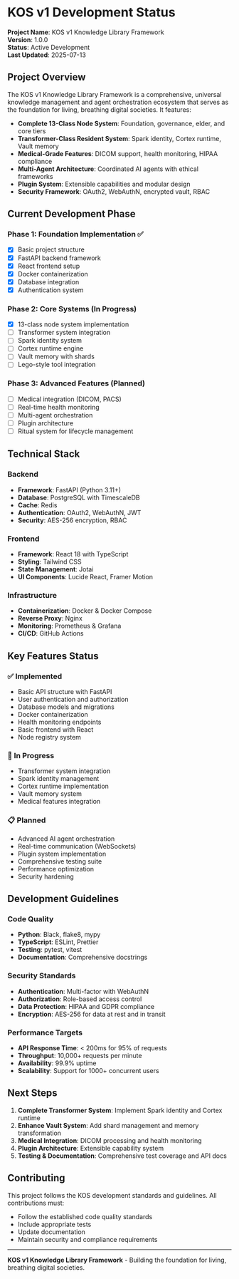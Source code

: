 # KOS v1 Development Status

**Project Name**: KOS v1 Knowledge Library Framework  
**Version**: 1.0.0  
**Status**: Active Development  
**Last Updated**: 2025-07-13  

## Project Overview

The KOS v1 Knowledge Library Framework is a comprehensive, universal knowledge management and agent orchestration ecosystem that serves as the foundation for living, breathing digital societies. It features:

- **Complete 13-Class Node System**: Foundation, governance, elder, and core tiers
- **Transformer-Class Resident System**: Spark identity, Cortex runtime, Vault memory
- **Medical-Grade Features**: DICOM support, health monitoring, HIPAA compliance
- **Multi-Agent Architecture**: Coordinated AI agents with ethical frameworks
- **Plugin System**: Extensible capabilities and modular design
- **Security Framework**: OAuth2, WebAuthN, encrypted vault, RBAC

## Current Development Phase

### Phase 1: Foundation Implementation ✅
- [x] Basic project structure
- [x] FastAPI backend framework
- [x] React frontend setup
- [x] Docker containerization
- [x] Database integration
- [x] Authentication system

### Phase 2: Core Systems (In Progress)
- [x] 13-class node system implementation
- [ ] Transformer system integration
- [ ] Spark identity system
- [ ] Cortex runtime engine
- [ ] Vault memory with shards
- [ ] Lego-style tool integration

### Phase 3: Advanced Features (Planned)
- [ ] Medical integration (DICOM, PACS)
- [ ] Real-time health monitoring
- [ ] Multi-agent orchestration
- [ ] Plugin architecture
- [ ] Ritual system for lifecycle management

## Technical Stack

### Backend
- **Framework**: FastAPI (Python 3.11+)
- **Database**: PostgreSQL with TimescaleDB
- **Cache**: Redis
- **Authentication**: OAuth2, WebAuthN, JWT
- **Security**: AES-256 encryption, RBAC

### Frontend
- **Framework**: React 18 with TypeScript
- **Styling**: Tailwind CSS
- **State Management**: Jotai
- **UI Components**: Lucide React, Framer Motion

### Infrastructure
- **Containerization**: Docker & Docker Compose
- **Reverse Proxy**: Nginx
- **Monitoring**: Prometheus & Grafana
- **CI/CD**: GitHub Actions

## Key Features Status

### ✅ Implemented
- Basic API structure with FastAPI
- User authentication and authorization
- Database models and migrations
- Docker containerization
- Health monitoring endpoints
- Basic frontend with React
- Node registry system

### 🔄 In Progress
- Transformer system integration
- Spark identity management
- Cortex runtime implementation
- Vault memory system
- Medical features integration

### 📋 Planned
- Advanced AI agent orchestration
- Real-time communication (WebSockets)
- Plugin system implementation
- Comprehensive testing suite
- Performance optimization
- Security hardening

## Development Guidelines

### Code Quality
- **Python**: Black, flake8, mypy
- **TypeScript**: ESLint, Prettier
- **Testing**: pytest, vitest
- **Documentation**: Comprehensive docstrings

### Security Standards
- **Authentication**: Multi-factor with WebAuthN
- **Authorization**: Role-based access control
- **Data Protection**: HIPAA and GDPR compliance
- **Encryption**: AES-256 for data at rest and in transit

### Performance Targets
- **API Response Time**: < 200ms for 95% of requests
- **Throughput**: 10,000+ requests per minute
- **Availability**: 99.9% uptime
- **Scalability**: Support for 1000+ concurrent users

## Next Steps

1. **Complete Transformer System**: Implement Spark identity and Cortex runtime
2. **Enhance Vault System**: Add shard management and memory transformation
3. **Medical Integration**: DICOM processing and health monitoring
4. **Plugin Architecture**: Extensible capability system
5. **Testing & Documentation**: Comprehensive test coverage and API docs

## Contributing

This project follows the KOS development standards and guidelines. All contributions must:
- Follow the established code quality standards
- Include appropriate tests
- Update documentation
- Maintain security and compliance requirements

---

**KOS v1 Knowledge Library Framework** - Building the foundation for living, breathing digital societies. 